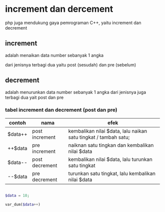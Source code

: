 # increment dan dercement
 
php juga mendukung gaya pemrograman C++, yaitu increment dan decrement
   
## increment

adalah menaikan data number sebanyak 1 angka

dari jenisnya terbagi dua
yaitu post (sesudah) dan pre (sebelum)

  ## decrement

adalah menurunkan data number sebanyak 1 angka
dari jenisnya juga terbagi dua yait post dan pre

  
### tabel increment dan decrement (post dan pre)





| contoh  | nama           | efek                                                            |
| ------- | -------------- | --------------------------------------------------------------- |
| $data++ | post increment | kembalikan nilai $data, lalu naikan satu tingkat / tambah satu; |
| ++$data | pre increment  | naiknan satu tingkan dan kembalikan nilai $data                 |
| $data-- | post decrement | kembalikan nilai $data, lalu turunkan satu tingkat              |
| --$data | pre decrement  | turunkan satu tingkat, lalu kembalikan nilai $data              |


```php

$data = 10;

var_dum($data++)
```